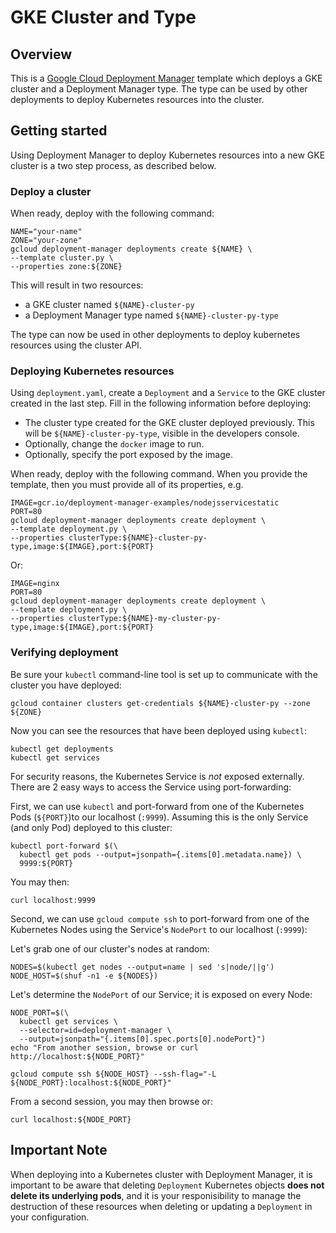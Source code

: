 # GKE Cluster and Type

## Overview

This is a [Google Cloud Deployment
Manager](https://cloud.google.com/deployment-manager/overview) template which
deploys a GKE cluster and a Deployment Manager type. The type can be used by
other deployments to deploy Kubernetes resources into the cluster.

## Getting started

Using Deployment Manager to deploy Kubernetes resources into a new GKE cluster
is a two step process, as described below.

### Deploy a cluster

When ready, deploy with the following command:

    NAME="your-name"
    ZONE="your-zone"
    gcloud deployment-manager deployments create ${NAME} \
    --template cluster.py \
    --properties zone:${ZONE}

This will result in two resources:

* a GKE cluster named `${NAME}-cluster-py`
* a Deployment Manager type named `${NAME}-cluster-py-type`

The type can now be used in other deployments to deploy kubernetes resources
using the cluster API.

### Deploying Kubernetes resources

Using `deployment.yaml`, create a `Deployment` and a `Service`
to the GKE cluster created in the last step. Fill in the following information
before deploying:

* The cluster type created for the GKE cluster deployed previously. This will
  be `${NAME}-cluster-py-type`, visible in the developers console.
* Optionally, change the `docker` image to run.
* Optionally, specify the port exposed by the image.

When ready, deploy with the following command. When you provide the template, 
then you must provide all of its properties, e.g.

    IMAGE=gcr.io/deployment-manager-examples/nodejsservicestatic
    PORT=80
    gcloud deployment-manager deployments create deployment \
    --template deployment.py \
    --properties clusterType:${NAME}-cluster-py-type,image:${IMAGE},port:${PORT}

Or:

    IMAGE=nginx
    PORT=80
    gcloud deployment-manager deployments create deployment \
    --template deployment.py \
    --properties clusterType:${NAME}-my-cluster-py-type,image:${IMAGE},port:${PORT}


### Verifying deployment

Be sure your `kubectl` command-line tool is set up to communicate with the
cluster you have deployed:

    gcloud container clusters get-credentials ${NAME}-cluster-py --zone ${ZONE}

Now you can see the resources that have been deployed using `kubectl`:

    kubectl get deployments
    kubectl get services

For security reasons, the Kubernetes Service is *not* exposed externally. There are 2
 easy ways to access the Service using port-forwarding:

First, we can use `kubectl` and port-forward from one of the Kubernetes Pods (`${PORT}`)to our localhost (`:9999`). Assuming this is the only Service (and only Pod) deployed to this cluster:

    kubectl port-forward $(\
      kubectl get pods --output=jsonpath={.items[0].metadata.name}) \
      9999:${PORT}

You may then:

    curl localhost:9999

Second, we can use `gcloud compute ssh` to port-forward from one of the Kubernetes Nodes using the Service's `NodePort` to our localhost (`:9999`):

Let's grab one of our cluster's nodes at random:

    NODES=$(kubectl get nodes --output=name | sed 's|node/||g')
    NODE_HOST=$(shuf -n1 -e ${NODES})

Let's determine the `NodePort` of our Service; it is exposed on every Node:

    NODE_PORT=$(\
      kubectl get services \
      --selector=id=deployment-manager \
      --output=jsonpath="{.items[0].spec.ports[0].nodePort}")
    echo "From another session, browse or curl http://localhost:${NODE_PORT}"

    gcloud compute ssh ${NODE_HOST} --ssh-flag="-L ${NODE_PORT}:localhost:${NODE_PORT}"

From a second session, you may then browse or:

    curl localhost:${NODE_PORT}

## Important Note

When deploying into a Kubernetes cluster with Deployment Manager, it is
important to be aware that deleting `Deployment` Kubernetes objects
**does not delete its underlying pods**, and it is your responisibility to
manage the destruction of these resources when deleting or updating a
`Deployment` in your configuration.

